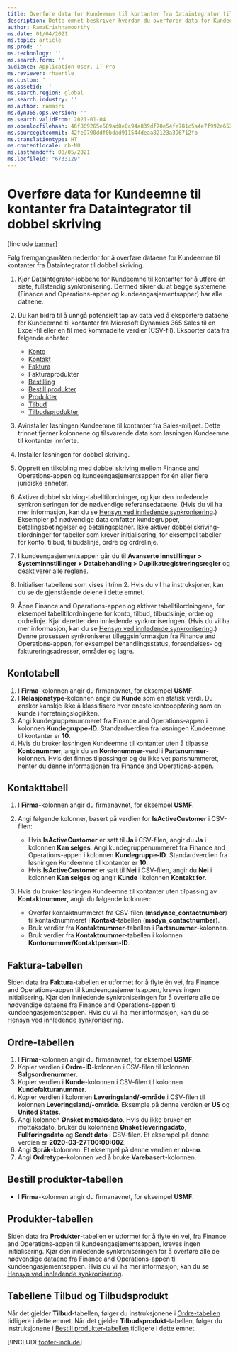 ```yaml
---
title: Overføre data for Kundeemne til kontanter fra Dataintegrator til dobbel skriving
description: Dette emnet beskriver hvordan du overfører data for Kundeemne til kontanter fra Dataintegrator til dobbel skriving.
author: RamaKrishnamoorthy
ms.date: 01/04/2021
ms.topic: article
ms.prod: ''
ms.technology: ''
ms.search.form: ''
audience: Application User, IT Pro
ms.reviewer: rhaertle
ms.custom: ''
ms.assetid: ''
ms.search.region: global
ms.search.industry: ''
ms.author: ramasri
ms.dyn365.ops.version: ''
ms.search.validFrom: 2021-01-04
ms.openlocfilehash: 46f869265e589ad8e0c94a839df70e54fe781c5a4e7f992e6534e883b21801ae
ms.sourcegitcommit: 42fe9790ddf0bdad911544deaa82123a396712fb
ms.translationtype: HT
ms.contentlocale: nb-NO
ms.lasthandoff: 08/05/2021
ms.locfileid: "6733129"
---
```

# <a name="migrate-prospect-to-cash-data-from-data-integrator-to-dual-write"></a>Overføre data for Kundeemne til kontanter fra Dataintegrator til dobbel skriving

[!include [banner](../../includes/banner.md)]

Følg fremgangsmåten nedenfor for å overføre dataene for Kundeemne til kontanter fra Dataintegrator til dobbel skriving.

1. Kjør Dataintegrator-jobbene for Kundeemne til kontanter for å utføre én siste, fullstendig synkronisering. Dermed sikrer du at begge systemene (Finance and Operations-apper og kundeengasjementsapper) har alle dataene.
2. Du kan bidra til å unngå potensielt tap av data ved å eksportere dataene for Kundeemne til kontanter fra Microsoft Dynamics 365 Sales til en Excel-fil eller en fil med kommadelte verdier (CSV-fil). Eksporter data fra følgende enheter:

    - [Konto](#account-table)
    - [Kontakt](#contact-table)
    - [Faktura](#invoice-table)
    - Fakturaprodukter
    - [Bestilling](#order-table)
    - [Bestill produkter](#order-products-table)
    - [Produkter](#products-table)
    - [Tilbud](#quote-and-quote-product-tables)
    - [Tilbudsprodukter](#quote-and-quote-product-tables)

3. Avinstaller løsningen Kundeemne til kontanter fra Sales-miljøet. Dette trinnet fjerner kolonnene og tilsvarende data som løsningen Kundeemne til kontanter innførte.
4. Installer løsningen for dobbel skriving.
5. Opprett en tilkobling med dobbel skriving mellom Finance and Operations-appen og kundeengasjementsappen for én eller flere juridiske enheter.
6. Aktiver dobbel skriving-tabelltilordninger, og kjør den innledende synkroniseringen for de nødvendige referansedataene. (Hvis du vil ha mer informasjon, kan du se [Hensyn ved innledende synkronisering](initial-sync-guidance.md).) Eksempler på nødvendige data omfatter kundegrupper, betalingsbetingelser og betalingsplaner. Ikke aktiver dobbel skriving-tilordninger for tabeller som krever initialisering, for eksempel tabeller for konto, tilbud, tilbudslinje, ordre og ordrelinje.
7. I kundeengasjementsappen går du til **Avanserte innstillinger \> Systeminnstillinger \> Databehandling \> Duplikatregistreringsregler** og deaktiverer alle reglene.
8. Initialiser tabellene som vises i trinn 2. Hvis du vil ha instruksjoner, kan du se de gjenstående delene i dette emnet.
9. Åpne Finance and Operations-appen og aktiver tabelltilordningene, for eksempel tabelltilordningene for konto, tilbud, tilbudslinje, ordre og ordrelinje. Kjør deretter den innledende synkroniseringen. (Hvis du vil ha mer informasjon, kan du se [Hensyn ved innledende synkronisering](initial-sync-guidance.md).) Denne prosessen synkroniserer tilleggsinformasjon fra Finance and Operations-appen, for eksempel behandlingsstatus, forsendelses- og faktureringsadresser, områder og lagre.

## <a name="account-table"></a>Kontotabell

1. I **Firma**-kolonnen angir du firmanavnet, for eksempel **USMF**.
2. I **Relasjonstype**-kolonnen angir du **Kunde** som en statisk verdi. Du ønsker kanskje ikke å klassifisere hver eneste kontooppføring som en kunde i forretningslogikken.
3. Angi kundegruppenummeret fra Finance and Operations-appen i kolonnen **Kundegruppe-ID**. Standardverdien fra løsningen Kundeemne til kontanter er **10**.
4. Hvis du bruker løsningen Kundeemne til kontanter uten å tilpasse **Kontonummer**, angir du en **Kontonummer**-verdi i **Partsnummer**-kolonnen. Hvis det finnes tilpassinger og du ikke vet partsnummeret, henter du denne informasjonen fra Finance and Operations-appen.

## <a name="contact-table"></a>Kontakttabell

1. I **Firma**-kolonnen angir du firmanavnet, for eksempel **USMF**.
2. Angi følgende kolonner, basert på verdien for **IsActiveCustomer** i CSV-filen:

    - Hvis **IsActiveCustomer** er satt til **Ja** i CSV-filen, angir du **Ja** i kolonnen **Kan selges**. Angi kundegruppenummeret fra Finance and Operations-appen i kolonnen **Kundegruppe-ID**. Standardverdien fra løsningen Kundeemne til kontanter er **10**.
    - Hvis **IsActiveCustomer** er satt til **Nei** i CSV-filen, angir du **Nei** i kolonnen **Kan selges** og angir **Kunde** i kolonnen **Kontakt for**.

3. Hvis du bruker løsningen Kundeemne til kontanter uten tilpassing av **Kontaktnummer**, angir du følgende kolonner:

    - Overfør kontaktnummeret fra CSV-filen (**msdynce\_contactnumber**) til kontaktnummeret i **Kontakt**-tabellen (**msdyn\_contactnumber**).
    - Bruk verdier fra **Kontaktnummer**-tabellen i **Partsnummer**-kolonnen.
    - Bruk verdier fra **Kontaktnummer**-tabellen i kolonnen **Kontonummer/Kontaktperson-ID**.

## <a name="invoice-table"></a>Faktura-tabellen

Siden data fra **Faktura**-tabellen er utformet for å flyte én vei, fra Finance and Operations-appen til kundeengasjementsappen, kreves ingen initialisering. Kjør den innledende synkroniseringen for å overføre alle de nødvendige dataene fra Finance and Operations-appen til kundeengasjementsappen. Hvis du vil ha mer informasjon, kan du se [Hensyn ved innledende synkronisering](initial-sync-guidance.md).

## <a name="order-table"></a>Ordre-tabellen

1. I **Firma**-kolonnen angir du firmanavnet, for eksempel **USMF**.
2. Kopier verdien i **Ordre-ID**-kolonnen i CSV-filen til kolonnen **Salgsordrenummer**.
3. Kopier verdien i **Kunde**-kolonnen i CSV-filen til kolonnen **Kundefakturanummer**.
4. Kopier verdien i kolonnen **Leveringsland/-område** i CSV-filen til kolonnen **Leveringsland/-område**. Eksemple på denne verdien er **US** og **United States**.
5. Angi kolonnen **Ønsket mottaksdato**. Hvis du ikke bruker en mottaksdato, bruker du kolonnene **Ønsket leveringsdato**, **Fullføringsdato** og **Sendt dato** i CSV-filen. Et eksempel på denne verdien er **2020-03-27T00:00:00Z**.
6. Angi **Språk**-kolonnen. Et eksempel på denne verdien er **nb-no**.
7. Angi **Ordretype**-kolonnen ved å bruke **Varebasert**-kolonnen.

## <a name="order-products-table"></a>Bestill produkter-tabellen

- I **Firma**-kolonnen angir du firmanavnet, for eksempel **USMF**.

## <a name="products-table"></a>Produkter-tabellen

Siden data fra **Produkter**-tabellen er utformet for å flyte én vei, fra Finance and Operations-appen til kundeengasjementsappen, kreves ingen initialisering. Kjør den innledende synkroniseringen for å overføre alle de nødvendige dataene fra Finance and Operations-appen til kundeengasjementsappen. Hvis du vil ha mer informasjon, kan du se [Hensyn ved innledende synkronisering](initial-sync-guidance.md).

## <a name="quote-and-quote-product-tables"></a>Tabellene Tilbud og Tilbudsprodukt

Når det gjelder **Tilbud**-tabellen, følger du instruksjonene i [Ordre-tabellen](#order-table) tidligere i dette emnet. Når det gjelder **Tilbudsprodukt**-tabellen, følger du instruksjonene i [Bestill produkter-tabellen](#order-products-table) tidligere i dette emnet.


[!INCLUDE[footer-include](../../../../includes/footer-banner.md)]